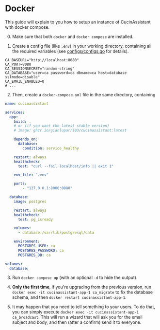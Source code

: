 # Docker

This guide will explain to you how to setup an instance of CucinAssistant with
docker compose.

0. Make sure that both `docker` and `docker compose` are installed.

1. Create a config file (like `.env`) in your working directory, containing all
the required variables (see [configs/configs.go](../src/configs/configs.go) for
details).
```
CA_BASEURL="http://localhost:8080"
CA_PORT=8080
CA_SESSIONSECRET="random-string"
CA_DATABASE="user=ca password=ca dbname=ca host=database sslmode=disable"
CA_EMAIL_ENABLED=0
# ...
```

2. Then, create a `docker-compose.yml` file in the same directory, containing
```yaml
name: cucinassistant

services:
  app:
    build: .
    # or (if you want the latest stable version)
    # image: ghcr.io/gianluparri03/cucinassistant:latest

    depends_on:
      database:
        condition: service_healthy

    restart: always
    healthcheck:
      test: "curl --fail localhost/info || exit 1"

    env_file: ".env"

    ports:
        - "127.0.0.1:8080:8080"

  database:
    image: postgres

    restart: always
    healthcheck:
      test: pg_isready

    volumes:
      - database:/var/lib/postgresql/data

    environment:
      POSTGRES_USER: ca
      POSTGRES_PASSWORD: ca
      POSTGRES_DB: ca

volumes:
  database:
```

3. Run `docker compose up` (with an optional `-d` to hide the output).

4. **Only the first time**, if you're upgrading from the previous version, run
`docker exec -it cucinassistant-app-1 ca_migrate` to fix the database schema,
and then `docker restart cucinassistant-app-1`.

5. It may happen that you need to tell something to your users. To do that, you
can simply execute `docker exec -it cucinassistant-app-1 ca_broadcast`. This 
will run a wizard that will ask you for the email subject and body, and then
(after a confirm) send it to everyone.
